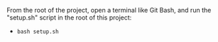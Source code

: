 From the root of the project, open a terminal like Git Bash, and run the "setup.sh" script in the root of this project:

- `bash setup.sh`